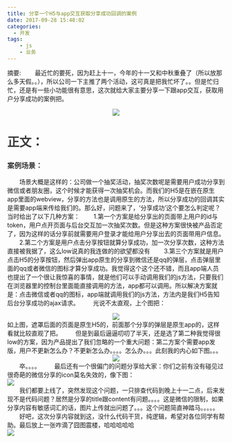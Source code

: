 ```yaml
---
title: 分享一个H5与app交互获取分享成功回调的案例
date: 2017-09-28 15:48:02
categories:
  - 开发
tags:
    - js
    - 业务
---
```

摘要:
　　最近忙的要死，因为赶上十一，今年的十一又和中秋重叠了（所以放那么多天假。。），所以公司一下主推了两个活动，这可真是把我忙坏了。。但是忙归忙，还是有一些小功能很有意思，这次就给大家主要分享一下跟app交互，获取用户分享成功的案例把。
    <div align=center style="overflow:hidden"><img src="../../../../img/2017-9/thinking.jpg"  style="display:inline-block;vertical-align:top"></div>
    <!-- more -->
<h1 style="color:#3a3a3a;">正文：</h1><h3 style="color:#3a3a3a;">案例场景：</h3>

　　场景大概是这样的：公司做一个抽奖活动，抽奖次数呢是需要用户成功分享到微信或者朋友圈，这个时候才能获得一次抽奖机会。而我们的H5是在嵌在原生app里面的webview，分享的方法也是调用原生的方法，所以分享成功的回调其实是需要app端来传给我们的。那么好，问题来了，‘分享成功’这个要怎么判定呢？当时给出了以下几种方案：
　　1.第一个方案是给分享出的页面带上用户的id与token，用户点开页面与后台交互加一次抽奖次数。但是这种方案很快被产品否定了，因为这样的话分享前就需要用户登录才能给用户分享出去的页面带用户信息。
　　2.第二个方案是用户点击分享按钮就算分享成功，加一次分享次数，这种方法直接被我据了，这么low说真的我连做的的欲望都没有
　　3.第三个方案就是用户点击H5的分享按钮，然后弹出app原生的分享到微信还是qq的弹层，点击弹层里面的qq或者微信的图标才算分享成功。我觉得这个这个还不错，而且app端人员也提出了一个很让我惊喜的事情，就是他们可以手动调用我们的js方法，只要我们在浏览器里的控制台里面能直接调用的方法，app都可以调用。所以解决方案就是：点击微信或者qq的图标，app端就调用我们的js方法，方法内是我们H5告知后台分享成功的ajax请求。
　　光说不太直观，上个图把：
<div align=center style="overflow:hidden"><img src="../../../../img/2017-9/20170928170434.jpg"  style="display:inline-block;vertical-align:top;max-width:375px;"></div>
    如上图，遮罩后面的页面是原生H5的，前面那个分享的弹层是原生app的，这样看就比较直观了把。
　　但是到最后逼逼叨叨了半天，还是选了第二种我觉得很low的方案，因为产品提出了我们忽略的一个重大问题：第二方案个需要app发版，用户不更新怎么办？不更新怎么办。。。。怎么办。。。此刻我的内心如下图。。。
<div align=center style="overflow:hidden"><img src="../../../../img/2017-9/20170928174329.jpg"  style="display:inline-block;vertical-align:top"></div>
　　卒。。。。
　　最后还有一个很偏门的问题分享给大家：你们之前有没有碰见过很奇葩的微信分享的icon莫名失效的，像下图：
<div align=left style="overflow:hidden"><img src="../../../../img/2017-9/20170928174908.jpg"  style="display:inline-block;vertical-align:top"></div>
　　我们都要上线了，突然发现这个问题，一只排查代码到晚上十一二点，后来发现不是代码问题？居然是分享的title跟content有问题。。。。这是微信的限制，如果分享内容有敏感词汇的话，图片上传就出问题了。。。这个问题简直神踏马。。。。。
　　好吧，这次分享内容就到这，没什么代码干货，纯逻辑，希望对各位同学有帮助。最后放上一张咋滴了囧图震楼，哈哈哈哈哈
<div align=left style="overflow:hidden"><img src="../../../../img/2017-9/20170928191842.jpg"  style="display:inline-block;vertical-align:top"></div>

